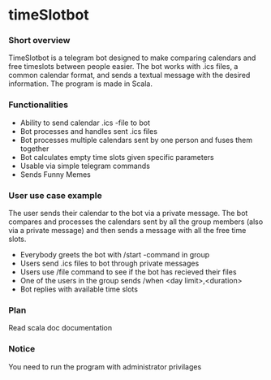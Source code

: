 # timeSlotbot

### Short overview
TimeSlotbot is a telegram bot designed to make comparing calendars and free timeslots between people easier. The bot works with .ics files, a common calendar format, and sends a textual message with the desired information. The program is made in Scala.

### Functionalities
- Ability to send calendar .ics -file to bot
- Bot processes and handles sent .ics files
- Bot processes multiple calendars sent by one person and fuses them together
- Bot calculates empty time slots given specific parameters 
- Usable via simple telegram commands
- Sends Funny Memes


### User use case example
The user sends their calendar to the bot via a private message. The bot compares and processes the calendars sent by all the group members (also via a private message) and then sends a message with all the free time slots.

- Everybody greets the bot with /start -command in group
- Users send .ics files to bot through private messages
- Users use /file command to see if the bot has recieved their files
- One of the users in the group sends /when \<day limit>,\<duration>
- Bot replies with available time slots

### Plan
Read scala doc documentation

### Notice
You need to run the program with administrator privilages
